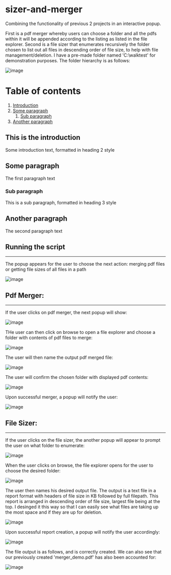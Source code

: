 # sizer-and-merger
Combining the functionality of previous 2 projects in an interactive popup. 

First is a pdf merger whereby users can choose a folder and all the pdfs within it will be appended according to the listing as listed in the file explorer. Second is a file sizer that enumerates recursively the folder chosen to list out all files in descending order of file size, to help with file management/deletion. I have a pre-made folder named 'C:\walktest' for demonstration purposes. The folder hierarchy is as follows:

![image](https://user-images.githubusercontent.com/39832806/147831109-dee9c5fa-a4f8-4c2e-95eb-e1c6b21fd100.png)

# Table of contents
1. [Introduction](#introduction)
2. [Some paragraph](#paragraph1)
    1. [Sub paragraph](#subparagraph1)
3. [Another paragraph](#paragraph2)

## This is the introduction <a name="introduction"></a>
Some introduction text, formatted in heading 2 style

## Some paragraph <a name="paragraph1"></a>
The first paragraph text

### Sub paragraph <a name="subparagraph1"></a>
This is a sub paragraph, formatted in heading 3 style

## Another paragraph <a name="paragraph2"></a>
The second paragraph text



## Running the script <a name="introduction"></a>
------------------
The popup appears for the user to choose the next action: merging pdf files or getting file sizes of all files in a path

![image](https://user-images.githubusercontent.com/39832806/147831788-7bbf2aea-981d-44fa-afef-e33198c1d7fc.png)





## Pdf Merger:
------------------
If the user clicks on pdf merger, the next popup will show:

![image](https://user-images.githubusercontent.com/39832806/147831248-480f1b21-e1b8-458e-b1e8-f16f30b34a97.png)

THe user can then click on browse to open a file explorer and choose a folder with contents of pdf files to merge:

![image](https://user-images.githubusercontent.com/39832806/147831507-bdb7a30f-bbd0-4930-9ab6-6259b567af92.png)

The user will then name the output pdf merged file:

![image](https://user-images.githubusercontent.com/39832806/147831515-84b53b51-4939-4625-8deb-2512b75b7f33.png)

The user will confirm the chosen folder with displayed pdf contents:

![image](https://user-images.githubusercontent.com/39832806/147831383-e7c430b0-f28b-4950-b871-48e1a1479035.png)

Upon successful merger, a popup will notify the user:

![image](https://user-images.githubusercontent.com/39832806/147831582-c49447b6-d69d-4c87-9dd8-4d385121f4af.png)







## File Sizer:
-----------------

If the user clicks on the file sizer, the another popup will appear to prompt the user on what folder to enumerate:

![image](https://user-images.githubusercontent.com/39832806/147831801-4945da81-280e-4999-8dfa-17fbbaf2917d.png)


When the user clicks on browse, the file explorer opens for the user to choose the desired folder:

![image](https://user-images.githubusercontent.com/39832806/147831852-da15a8fc-9d7a-44c7-a180-4e73829d9fcd.png)

The user then names his desired output file. The output is a text file in a report format with headers of file size in KB followed by full filepath. This report is arranged in descending order of file size, largest file being at the top. I desinged it this way so that I can easily see what files are taking up the most space and if they are up for deletion.

![image](https://user-images.githubusercontent.com/39832806/147831921-95943f4b-5268-4a3f-a88f-9da293e4e0b5.png)

Upon successful report creation, a popup will notify the user accordingly:

![image](https://user-images.githubusercontent.com/39832806/147831964-f26bea01-8ddf-4ddc-8157-0c5bcd60eaad.png)

The file output is as follows, and is correctly created. We can also see that our previously created 'merger_demo.pdf' has also been accounted for:

![image](https://user-images.githubusercontent.com/39832806/147831988-d16c12ff-ab25-47be-b640-0294d528b63f.png)


